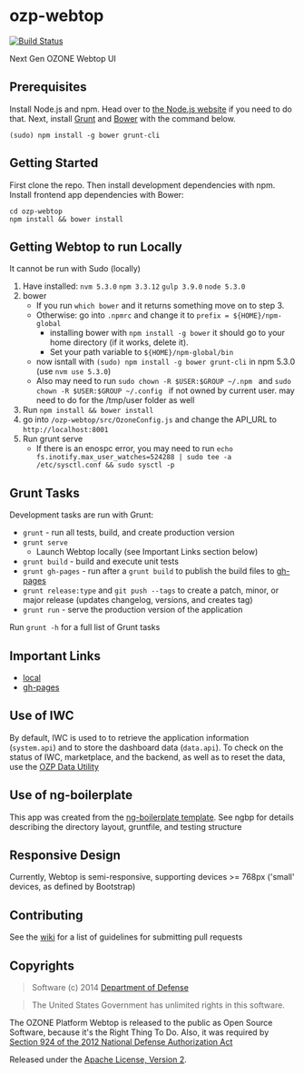 # ozp-webtop

[![Build Status](https://travis-ci.org/ozone-development/ozp-webtop.svg?branch=master)](https://travis-ci.org/ozone-development/ozp-webtop)

Next Gen OZONE Webtop UI

## Prerequisites
Install Node.js and npm. Head over to [the Node.js website](http://nodejs.org/)
if you need to do that.
Next, install [Grunt](http://gruntjs.com/) and [Bower](http://bower.io/) with
the command below.

    (sudo) npm install -g bower grunt-cli

## Getting Started
First clone the repo. Then install development dependencies with npm. Install
frontend app dependencies with Bower:

    cd ozp-webtop
    npm install && bower install
    
## Getting Webtop to run Locally
It cannot be run with Sudo (locally)

1. Have installed:
    `nvm 5.3.0`
    `npm 3.3.12`
    `gulp 3.9.0`
    `node 5.3.0`
2. bower
    - If you run `which bower` and it returns something move on to step 3.
    - Otherwise: go into `.npmrc` and change it to `prefix = ${HOME}/npm-global`
        - installing bower with `npm install -g bower` it should go to your home directory (if it works, delete it). 
        - Set your path variable to `${HOME}/npm-global/bin`
    - now isntall with `(sudo) npm install -g bower grunt-cli` in npm 5.3.0 (use `nvm use 5.3.0`)
    - Also may need to run `sudo chown -R $USER:$GROUP ~/.npm ` and `sudo chown -R $USER:$GROUP ~/.config ` if not owned by current user. may need to do for the /tmp/user folder as well
3. Run `npm install && bower install`
4. go into `/ozp-webtop/src/OzoneConfig.js` and change the API_URL to `http://localhost:8001`
5. Run grunt serve
    - If there is an enospc error, you may need to run `echo fs.inotify.max_user_watches=524288 | sudo tee -a /etc/sysctl.conf && sudo sysctl -p`
    
    

## Grunt Tasks
Development tasks are run with Grunt:

 - `grunt` - run all tests, build, and create production version
 - `grunt serve`
     * Launch Webtop locally (see Important Links section below)
 - `grunt build` - build and execute unit tests
 - `grunt gh-pages` - run after a `grunt build` to publish the build files to
 [gh-pages](http://ozone-development.github.io/ozp-webtop/)
 - `grunt release:type` and `git push --tags` to create a patch, minor, or
 major release (updates changelog, versions, and creates tag)
 - `grunt run` - serve the production version of the application

Run `grunt -h` for a full list of Grunt tasks

## Important Links
* [local](http://localhost:9100)
* [gh-pages](http://ozone-development.github.io/ozp-webtop/tools/index.html)

## Use of IWC
By default, IWC is used to to retrieve the application information
(`system.api`) and to store the dashboard data (`data.api`). To check on the
 status of IWC, marketplace, and the backend, as well as to reset the
 data, use the [OZP Data Utility](http://ozone-development.github.io/ozp-webtop/tools/ozpDataUtility/index.html)

## Use of ng-boilerplate
This app was created from the
[ng-boilerplate template](https://github.com/ngbp/ngbp).
See ngbp for details describing the directory layout, gruntfile, and testing
structure

## Responsive Design
Currently, Webtop is semi-responsive, supporting devices >= 768px ('small'
devices, as defined by Bootstrap)

## Contributing
See the [wiki](https://github.com/ozone-development/ozp-webtop/wiki/Pull-Request-Checklist)
 for a list of guidelines for submitting pull requests

## Copyrights
> Software (c) 2014 [Department of Defense](http://defense.gov/ "DoD")

> The United States Government has unlimited rights in this software.

The OZONE Platform Webtop is released to the public as Open Source Software,
because it's the Right Thing To Do. Also, it was required by [Section 924 of the 2012 National Defense Authorization Act](http://www.gpo.gov/fdsys/pkg/PLAW-112publ81/pdf/PLAW-112publ81.pdf "NDAA FY12")

Released under the
[Apache License, Version 2](http://www.apache.org/licenses/LICENSE-2.0.html "Apache License v2").
